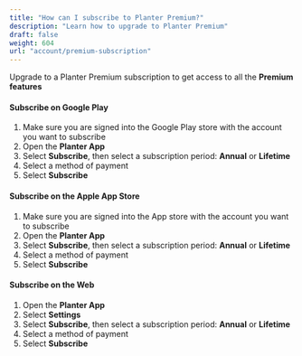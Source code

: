 ```yaml
---
title: "How can I subscribe to Planter Premium?"
description: "Learn how to upgrade to Planter Premium"
draft: false
weight: 604
url: "account/premium-subscription"
---
```


Upgrade to a Planter Premium subscription to get access to all the **Premium features**

#### Subscribe on Google Play
1. Make sure you are signed into the Google Play store with the account you want to subscribe
2. Open the **Planter App**
3. Select **Subscribe**, then select a subscription period: **Annual** or **Lifetime**
4. Select a method of payment
5. Select **Subscribe**

#### Subscribe on the Apple App Store
1. Make sure you are signed into the App store with the account you want to subscribe
2. Open the **Planter App**
3. Select **Subscribe**, then select a subscription period: **Annual** or **Lifetime**
4. Select a method of payment
5. Select **Subscribe**

#### Subscribe on the Web
1. Open the **Planter App**
2. Select **Settings**
3. Select **Subscribe**, then select a subscription period: **Annual** or **Lifetime**
4. Select a method of payment
5. Select **Subscribe**
